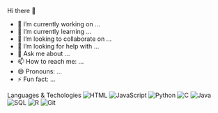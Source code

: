 Hi there 👋


- 🔭 I’m currently working on ...
- 🌱 I’m currently learning ...
- 👯 I’m looking to collaborate on ...
- 🤔 I’m looking for help with ...
- 💬 Ask me about ...
- 📫 How to reach me: ...
- 😄 Pronouns: ...
- ⚡ Fun fact: ...

 Languages & Techologies
![HTML](https://img.shields.io/badge/-HTML-000?&logo=html5)
![JavaScript](https://img.shields.io/badge/logo-javascript-blue?logo=javascript)
![Python](https://img.shields.io/badge/-Python-000?&logo=Python)
![C](https://img.shields.io/badge/-C-000?&logo=C)
![Java](https://img.shields.io/badge/-Java-000?&logo=Java&logoColor=007396)
![SQL](https://img.shields.io/badge/-SQL-000?&logo=MySQL)
![R](https://img.shields.io/badge/-R-000?&logo=r)
![Git](https://img.shields.io/badge/-git-000?&logo=git)



